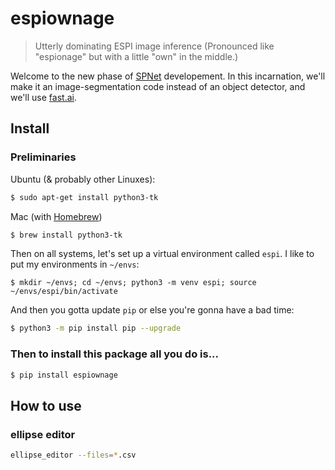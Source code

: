 # espiownage
> Utterly dominating ESPI image inference (Pronounced like "espionage" but with a little "own" in the middle.)


Welcome to the new phase of [SPNet](https://github.com/drscotthawley/SPNet) developement.  In this incarnation, we'll make it an image-segmentation code instead of an object detector, and we'll use [fast.ai](fast.ai).   

## Install

### Preliminaries

Ubuntu (& probably other Linuxes):
```bash
$ sudo apt-get install python3-tk
```

Mac (with [Homebrew](https://brew.sh/))
```bash
$ brew install python3-tk
```

Then on all systems, let's set up a virtual environment called `espi`. 
I like to put my environments in `~/envs`:

```
$ mkdir ~/envs; cd ~/envs; python3 -m venv espi; source ~/envs/espi/bin/activate
```
And then you gotta update `pip` or else you're gonna have a bad time:

```bash
$ python3 -m pip install pip --upgrade
```

### Then to install this package all you do is...

```bash
$ pip install espiownage
```

## How to use

### ellipse editor

```bash
ellipse_editor --files=*.csv
```
